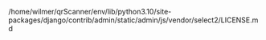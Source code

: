 /home/wilmer/qrScanner/env/lib/python3.10/site-packages/django/contrib/admin/static/admin/js/vendor/select2/LICENSE.md